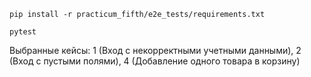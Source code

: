 `pip install -r practicum_fifth/e2e_tests/requirements.txt`

`pytest`

Выбранные кейсы: 1 (Вход с некорректными учетными данными), 2 (Вход с пустыми полями), 4 (Добавление одного товара в корзину)
